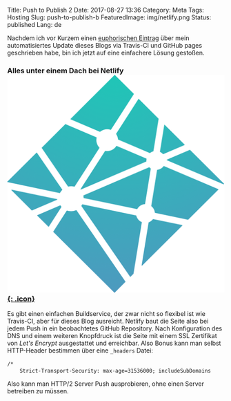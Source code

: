 Title: Push to Publish 2
Date: 2017-08-27 13:36
Category: Meta
Tags: Hosting
Slug: push-to-publish-b
FeaturedImage: img/netlify.png
Status: published
Lang: de

Nachdem ich vor Kurzem einen [euphorischen Eintrag]({filename}/push-to-publish.md)
über mein automatisiertes Update dieses Blogs via Travis-CI und GitHub pages
geschrieben habe, bin ich jetzt auf eine einfachere Lösung gestoßen.

### Alles unter einem Dach bei Netlify [![Netlify Logo](/img/netlify.png){: .icon}](https://www.netlify.com/)

Es gibt einen einfachen Buildservice, der zwar nicht so flexibel ist wie
Travis-CI, aber für dieses Blog ausreicht. Netlify baut die Seite also bei
jedem Push in ein beobachtetes GitHub Repository. Nach Konfiguration des DNS
und einem weiteren Knopfdruck ist die Seite mit einem SSL Zertifikat von
*Let's Encrypt* ausgestattet und erreichbar.
Also Bonus kann man selbst HTTP-Header bestimmen über eine `_headers` Datei:

```
/*
    Strict-Transport-Security: max-age=31536000; includeSubDomains
```

Also kann man HTTP/2 Server Push ausprobieren, ohne einen Server betreiben zu
müssen.
